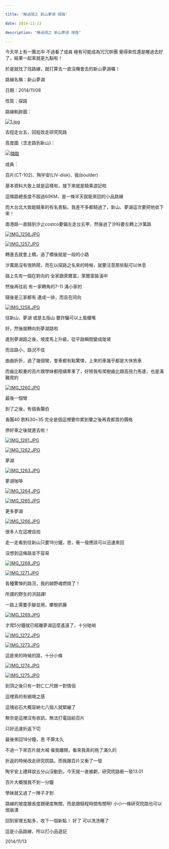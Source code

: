 ```yaml
---

title: "睡過頭之 新山夢湖 探路"

date: 2014-11-13

description: "睡過頭之 新山夢湖 探路"

---
```




今天早上有一團北中 不過看了成員 極有可能成為冗冗胖團 覺得索性還是睡過去好了，結果一起來就是九點啦！



  



於是就找了找路線，就打算去一直沒機會去的新山夢湖囉！



  



  



  



路線名稱：新山夢湖



  



日期：2014/11/08



  



性質：探路



  



路線軌跡圖：



  



[![1.jpg](http://pic.pimg.tw/jjcl52/1415884237-2484880965_m.jpg)](http://jjcl52.pixnet.net/album/photo/558386548)



  



去程走台五，回程改走研究院路



  



高度圖（含走路到新山)：



  



[![擷取](http://pic.pimg.tw/jjcl52/1415884418-134994939_n.png?v=1415884420)](http://jjcl52.pixnet.net/album/photo/558386971)



  



成員：



  



百片(CT-102)、陶宇安(LIV-disk)、我(boulder)



  



  



基本資料大致上就是這樣啦，接下來就是騎乘遊記啦



  



  



這條路總長度不超過60KM，是一條半天就能來回的小品路線



  



而大台北大致能騎車的有名景點，我差不多都騎過了，新山、夢湖這次要把他收下來！



  



南港路一直騎到汐止costco要偏左走台五甲，然後過了汐科要左轉上汐萬路



  



[![IMG_1256.JPG](http://pic.pimg.tw/jjcl52/1415884098-4021086141_m.jpg)](http://jjcl52.pixnet.net/album/photo/558386074)

[![IMG_1257.JPG](http://pic.pimg.tw/jjcl52/1415884103-2202733267_m.jpg)](http://jjcl52.pixnet.net/album/photo/558386092)



  



轉進去就會上橋，過了橋後就是一段的小路



  



汐萬路沒有很熱鬧，而在以探路之名來的時候，就要注意那些點可以休息



  



路上先有一個在對向的 全家跟萊爾富，萊爾富裝潢中



  



  



然後再往前 有一家轉角的7-11 滿小家的



  



隨後是三家都有 連成一排，而且在同向



  



[![IMG_1258.JPG](http://pic.pimg.tw/jjcl52/1415884109-4244576787_m.jpg)](http://jjcl52.pixnet.net/album/photo/558386101)



  



往新山、夢湖 或是五指山 要詐騙可以上風櫃嘴



  



  



好，然後就轉向到夢湖路啦



  



進到夢湖路之後，坡度馬上升級，從平路瞬間變成陡坡



  



而且路小，路況不佳



  



  



曲曲折折，過了幾個彎，會車都有點驚悚，上來的車幾乎都是大休旅車



  



  



而齒比較重的百片跟學妹都陸續牽車了，好險我有爬樹齒比跟高扭力馬達，也是滿難爬的



  



  



  



[![IMG_1260.JPG](http://pic.pimg.tw/jjcl52/1415884124-1628306302_l.jpg)](http://jjcl52.pixnet.net/album/photo/558386146)



  



最後一個彎



  



  



到了之後，有個香腸伯



  



香腸40 飲料30~35 完全是個這裡要你累到暈之後再貴都買的價格



  



停好車之後就進去啦！



  



[![IMG_1261.JPG](http://pic.pimg.tw/jjcl52/1415884130-40674499_m.jpg)](http://jjcl52.pixnet.net/album/photo/558386161)

[![IMG_1262.JPG](http://pic.pimg.tw/jjcl52/1415884137-97001198_m.jpg)](http://jjcl52.pixnet.net/album/photo/558386188)



  



夢湖



  



[![IMG_1263.JPG](http://pic.pimg.tw/jjcl52/1415884143-524385104_m.jpg)](http://jjcl52.pixnet.net/album/photo/558386194)



  



夢湖咖啡



  



[![IMG_1264.JPG](http://pic.pimg.tw/jjcl52/1415884149-225017168_m.jpg)](http://jjcl52.pixnet.net/album/photo/558386230)

[![IMG_1265.JPG](http://pic.pimg.tw/jjcl52/1415884156-3947889938_m.jpg)](http://jjcl52.pixnet.net/album/photo/558386248)



  



更多夢湖



  



[![IMG_1266.JPG](http://pic.pimg.tw/jjcl52/1415884163-2124798865_m.jpg)](http://jjcl52.pixnet.net/album/photo/558386275)

很多人在這裡自拍



  



  



走一走看到往新山只要18分鐘，恩，衝一發應該可以迅速來回



  



沒想到這條路並不容易



  



[![IMG_1268.JPG](http://pic.pimg.tw/jjcl52/1415884176-3525642195_m.jpg)](http://jjcl52.pixnet.net/album/photo/558386302)

[![IMG_1271.JPG](http://pic.pimg.tw/jjcl52/1415884193-3485146114_m.jpg)](http://jjcl52.pixnet.net/album/photo/558386353)



  



各種驚悚的路況，我的越野魂燃燒了！



  



所謂的野生的洪喆譯!



  



一路上需要手腳並用，攀樹抓藤



  



  



[![IMG_1269.JPG](http://pic.pimg.tw/jjcl52/1415884182-3746583308_m.jpg)](http://jjcl52.pixnet.net/album/photo/558386329)



  



才爬5分鐘就已經離夢湖這麼遙遠了，十分陡峭



  



  



[![IMG_1272.JPG](http://pic.pimg.tw/jjcl52/1415884198-4183184186_m.jpg)](http://jjcl52.pixnet.net/album/photo/558386377)



  



[![IMG_1273.JPG](http://pic.pimg.tw/jjcl52/1415884204-2690462528_m.jpg)](http://jjcl52.pixnet.net/album/photo/558386404)



  



  



這是來的時候的路，十分小條



  



[![IMG_1274.JPG](http://pic.pimg.tw/jjcl52/1415884214-2221436615_l.jpg)](http://jjcl52.pixnet.net/album/photo/558386482)

[![IMG_1275.JPG](http://pic.pimg.tw/jjcl52/1415884224-4281197107_l.jpg)](http://jjcl52.pixnet.net/album/photo/558386515)



  



  



  



到頂之後只有一對ㄈㄈ尺跟一對情侶



  



這裡真的有絕境之感



  



這塊岩石大概容納七八個人就緊繃了



  



  



無奈是這裡沒有收訊，無法打電話給百片



  



只好迅速折返下切



  



  



最後來回18分鐘，恩 不算太久



  



不過一下來百片就大喊 催我離開，看來我真的拖了滿久的



  



  



折返的時候改走研究院路，而我跟百片又衝了一發



  



陶宇安上禮拜說五分山沒動到，今天就一直被虧，研究院路衝一發13.01



  



百片大概慢我不到一分鐘



  



學妹就又過了一陣子才到



  



路線的坡度跟長度跟硬度無關，而是跟騎程時間有關啊! 小小一條研究院路也可以很崩潰



  



  



回到家裡五點多，收下一個新點！ 好了 可以洗洗睡了



  



  



這是小品路線，所以打小品遊記



  



  



2014/11/13



  




